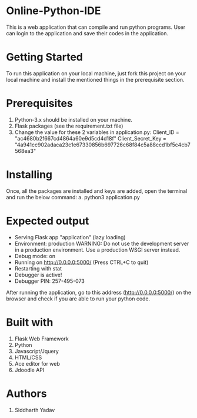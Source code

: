 # Online-Python-IDE
This is a web application that can compile and run python programs. User can login to the application and save their codes in the application.

# Getting Started
To run this application on your local machine, just fork this project on your local machine and install the mentioned things in the prerequisite section.

# Prerequisites
1. Python-3.x should be installed on your machine.
2. Flask packages (see the requirement.txt file)
3. Change the value for these 2 variables in application.py:
   Client_ID = "ac4680b2f667cd4864a60e9d5cd4d18f"
   Client_Secret_Key = "4a941cc902adaca23c1e67330856b697726c68f84c5a88ccd1bf5c4cb7568ea3"

# Installing
Once, all the packages are installed and keys are added, open the terminal and run the below command:
  a. python3 application.py
   
  # Expected output
 * Serving Flask app "application" (lazy loading)
 * Environment: production
   WARNING: Do not use the development server in a production environment.
   Use a production WSGI server instead.
 * Debug mode: on
 * Running on http://0.0.0.0:5000/ (Press CTRL+C to quit)
 * Restarting with stat
 * Debugger is active!
 * Debugger PIN: 257-495-073
 
After running the application, go to this address (http://0.0.0.0:5000/) on the browser and check if you are able to run your python code.

# Built with
1. Flask Web Framework
2. Python
3. Javascript/Jquery
4. HTML/CSS
5. Ace editor for web
6. Jdoodle API

# Authors
1. Siddharth Yadav


  


